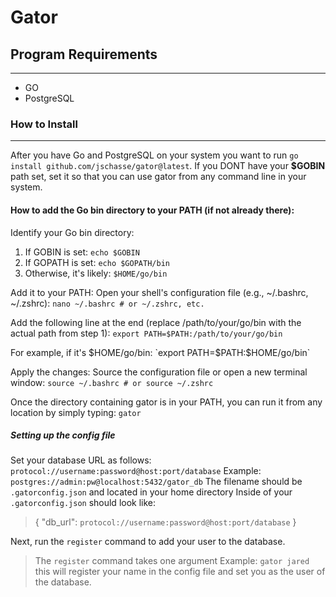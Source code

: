 # Gator

## Program Requirements
-----------------------------------------
  - GO
  - PostgreSQL

### How to Install
-----------------------------------------
  After you have Go and PostgreSQL on your system you want to run ```go install github.com/jschasse/gator@latest```. If you DONT have your **$GOBIN** path set, set it so that you can use gator from any command line in your system. 

#### How to add the Go bin directory to your PATH (if not already there):

Identify your Go bin directory:

1. If GOBIN is set: `echo $GOBIN`
2. If GOPATH is set: `echo $GOPATH/bin`
3. Otherwise, it's likely: `$HOME/go/bin`

Add it to your PATH: Open your shell's configuration file (e.g., ~/.bashrc, ~/.zshrc):
`nano ~/.bashrc # or ~/.zshrc, etc.`

Add the following line at the end (replace /path/to/your/go/bin with the actual path from step 1):
`export PATH=$PATH:/path/to/your/go/bin`

For example, if it's $HOME/go/bin:
`export PATH=$PATH:$HOME/go/bin`

Apply the changes: Source the configuration file or open a new terminal window:
`source ~/.bashrc # or source ~/.zshrc`

Once the directory containing gator is in your PATH, you can run it from any location by simply typing:
`gator`

##### Setting up the config file

Set your database URL as follows:
`protocol://username:password@host:port/database`
Example: `postgres://admin:pw@localhost:5432/gator_db`
The filename should be `.gatorconfig.json` and located in your home directory
Inside of your `.gatorconfig.json` should look like:
> {
> "db_url": `protocol://username:password@host:port/database`
> }

Next, run the `register` command to add your user to the database.
> The `register` command takes one argument
> Example: `gator jared`
> this will register your name in the config file and set you as the user of the database.
